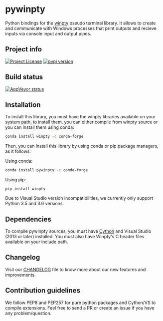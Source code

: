 # pywinpty
Python bindings for the [winpty](https://github.com/rprichard/winpty) pseudo terminal library. It allows to create and communicate with Windows processes that print outputs and recieve inputs via console input and output pipes.

## Project info
[![Project License](https://img.shields.io/pypi/l/winpty.svg)](./LICENSE.txt)
[![pypi version](https://img.shields.io/pypi/v/winpty.svg)](https://pypi.python.org/pypi/winpty)

## Build status
[![AppVeyor status](https://ci.appveyor.com/api/projects/status/tvjcqa4kf53br8s0/branch/master?svg=true)](https://ci.appveyor.com/project/spyder-ide/pywinpty/branch/master)

## Installation
To install this library, you must have the winpty libraries available on your system path, to install them, you can either compile from winpty source or you can install them using conda:

```bash
conda install winpty -c conda-forge
```

Then, you can install this library by using conda or pip package managers, as it follows:

Using conda:
```bash
conda install pywinpty -c conda-forge
```

Using pip:
```
pip install winpty
```

Due to Visual Studio version incompatibilities, we currently only support Python 3.5 and 3.6 versions.

## Dependencies
To compile pywinpty sources, you must have [Cython](https://github.com/cython/cython) and Visual Studio (2013 or later) installed. You must also have Winpty's C header files available on your include path.

## Changelog
Visit our [CHANGELOG](CHANGELOG.md) file to know more about our new features and improvements.

## Contribution guidelines
We follow PEP8 and PEP257 for pure python packages and Cython/VS to compile extensions. Feel free to send a PR or create an issue if you have any problem/question.
